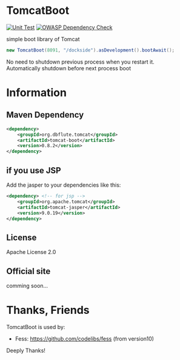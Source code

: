 # TomcatBoot

[![Unit Test](https://github.com/dbflute-session/tomcat-boot/actions/workflows/unit_test.yaml/badge.svg?branch=master)](https://github.com/dbflute-session/tomcat-boot/actions/workflows/unit_test.yaml)
[![OWASP Dependency Check](https://github.com/dbflute-session/tomcat-boot/actions/workflows/owasp_dependency_check.yaml/badge.svg?branch=master)](https://github.com/dbflute-session/tomcat-boot/actions/workflows/owasp_dependency_check.yaml)

simple boot library of Tomcat

```java
new TomcatBoot(8091, "/dockside").asDevelopment().bootAwait();
```

No need to shutdown previous process when you restart it.  
Automatically shutdown before next process boot

# Information
## Maven Dependency
```xml
<dependency>
    <groupId>org.dbflute.tomcat</groupId>
    <artifactId>tomcat-boot</artifactId>
    <version>0.8.2</version>
</dependency>
```

## if you use JSP
Add the jasper to your dependencies like this:
```xml
<dependency> <!-- for jsp -->
    <groupId>org.apache.tomcat</groupId>
    <artifactId>tomcat-jasper</artifactId>
    <version>9.0.19</version>
</dependency>
```

## License
Apache License 2.0

## Official site
comming soon...

# Thanks, Friends
TomcatBoot is used by:  
- Fess: https://github.com/codelibs/fess (from version10)

Deeply Thanks!

